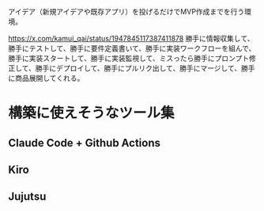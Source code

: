 アイデア（新規アイデアや既存アプリ）を投げるだけでMVP作成までを行う環境。

https://x.com/kamui_qai/status/1947845117387411878
勝手に情報収集して、勝手にテストして、勝手に要件定義書いて、勝手に実装ワークフローを組んで、勝手に実装スタートして、勝手に実装監視して、ミスったら勝手にプロンプト修正して、勝手にデプロイして、勝手にプルリク出して、勝手にマージして、勝手に商品展開してくれる。

# 構築に使えそうなツール集

## Claude Code + Github Actions

## Kiro


## Jujutsu

